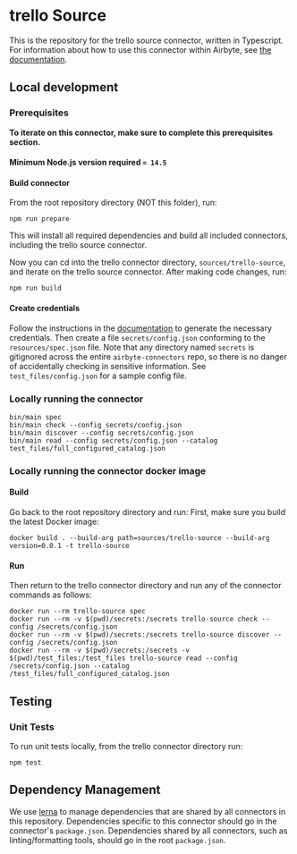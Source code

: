 # trello Source

This is the repository for the trello source connector, written in Typescript.
For information about how to use this connector within Airbyte, see [the
documentation](https://docs.airbyte.io/integrations/sources/trello).

## Local development

### Prerequisites

**To iterate on this connector, make sure to complete this prerequisites
section.**

#### Minimum Node.js version required `= 14.5`

#### Build connector

From the root repository directory (NOT this folder), run:

```
npm run prepare
```

This will install all required dependencies and build all included connectors,
including the trello source connector.

Now you can cd into the trello connector directory, `sources/trello-source`,
and iterate on the trello source connector. After making code changes, run:

```
npm run build
```

#### Create credentials

Follow the instructions in the
[documentation](https://docs.airbyte.io/integrations/sources/trello) to
generate the necessary credentials. Then create a file `secrets/config.json`
conforming to the `resources/spec.json` file. Note that any directory named
`secrets` is gitignored across the entire `airbyte-connectors` repo, so there is
no danger of accidentally checking in sensitive information. See
`test_files/config.json` for a sample config file.

### Locally running the connector

```
bin/main spec
bin/main check --config secrets/config.json
bin/main discover --config secrets/config.json
bin/main read --config secrets/config.json --catalog test_files/full_configured_catalog.json
```

### Locally running the connector docker image

#### Build

Go back to the root repository directory and run:
First, make sure you build the latest Docker image:

```
docker build . --build-arg path=sources/trello-source --build-arg version=0.0.1 -t trello-source
```

#### Run

Then return to the trello connector directory and run any of the connector
commands as follows:

```
docker run --rm trello-source spec
docker run --rm -v $(pwd)/secrets:/secrets trello-source check --config /secrets/config.json
docker run --rm -v $(pwd)/secrets:/secrets trello-source discover --config /secrets/config.json
docker run --rm -v $(pwd)/secrets:/secrets -v $(pwd)/test_files:/test_files trello-source read --config /secrets/config.json --catalog /test_files/full_configured_catalog.json
```

## Testing

### Unit Tests

To run unit tests locally, from the trello connector directory run:

```
npm test
```


## Dependency Management

We use [lerna](https://lerna.js.org/) to manage dependencies that are shared by
all connectors in this repository. Dependencies specific to this connector
should go in the connector's `package.json`. Dependencies shared by all
connectors, such as linting/formatting tools, should go in the root
`package.json`.
